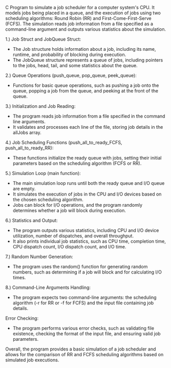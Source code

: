 C Program to simulate a job scheduler for a computer system's CPU. It models jobs being placed in a queue, and the execution of jobs using two scheduling algorithms: Round Robin (RR) and First-Come-First-Serve (FCFS). The simulation reads job information from a file specified as a command-line argument and outputs various statistics about the simulation.

1.) Job Struct and JobQueue Struct:
- The Job structure holds information about a job, including its name, runtime, and probability of blocking during execution.
- The JobQueue structure represents a queue of jobs, including pointers to the jobs, head, tail, and some statistics about the queue.

2.) Queue Operations (push_queue, pop_queue, peek_queue):
- Functions for basic queue operations, such as pushing a job onto the queue, popping a job from the queue, and peeking at the front of the queue.

3.) Initialization and Job Reading:
- The program reads job information from a file specified in the command line arguments.
- It validates and processes each line of the file, storing job details in the allJobs array.

4.) Job Scheduling Functions (push_all_to_ready_FCFS, push_all_to_ready_RR):
- These functions initialize the ready queue with jobs, setting their initial parameters based on the scheduling algorithm (FCFS or RR).

5.) Simulation Loop (main function):
- The main simulation loop runs until both the ready queue and I/O queue are empty.
- It simulates the execution of jobs in the CPU and I/O devices based on the chosen scheduling algorithm.
- Jobs can block for I/O operations, and the program randomly determines whether a job will block during execution.

6.) Statistics and Output:
- The program outputs various statistics, including CPU and I/O device utilization, number of dispatches, and overall throughput.
- It also prints individual job statistics, such as CPU time, completion time, CPU dispatch count, I/O dispatch count, and I/O time.

7.) Random Number Generation:
- The program uses the random() function for generating random numbers, such as determining if a job will block and for calculating I/O times.

8.) Command-Line Arguments Handling:
- The program expects two command-line arguments: the scheduling algorithm (-r for RR or -f for FCFS) and the input file containing job details.

Error Checking:
- The program performs various error checks, such as validating file existence, checking the format of the input file, and ensuring valid job parameters.


Overall, the program provides a basic simulation of a job scheduler and allows for the comparison of RR and FCFS scheduling algorithms based on simulated job executions.
